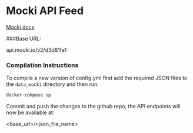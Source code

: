 # Mocki API Feed

[Mocki docs](https://mocki.io/docs)  

###Base URL:  

api.mocki.io/v2/d3d81fe1    


### Compilation Instructions

To compile a new version of config.yml first add the required JSON files to the `data_mocki` directory and then run:
```bash
docker-compose up
```

Commit and push the changes to the github repo, the API endpoints will now be available at:

<base_url>/<json_file_name>



